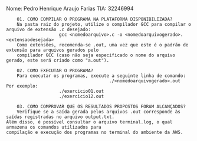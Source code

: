Nome: Pedro Henrique Araujo Farias      TIA: 32246994

        01. COMO COMPILAR O PROGRAMA NA PLATAFORMA DISPONIBILIZADA?
        Na pasta raiz do projeto, utilize o compilador GCC para compilar o arquivo de extensão .c desejado:
                        gcc <nomedoarquivo>.c -o <nomedoarquivogerado>.<extensaodesejada>
        Como extensões, recomenda-se .out, uma vez que este é o padrão de extensão para arquivos gerados pelo
        compilador GCC (caso não seja especificado o nome do arquivo gerado, este será criado como "a.out").

        02. COMO EXECUTAR O PROGRAMA?
        Para executar os programas, execute a seguinte linha de comando:
                                           ./<nomedoarquivogerado>.out
	Por exemplo:
						./exercicio01.out
						./exercicio12.out

        03. COMO COMPROVAR QUE OS RESULTADOS PROPOSTOS FORAM ALCANÇADOS?
        Verifique se a saída gerada pelos arquivos .out corresponde às saídas registradas no arquivo output.txt.
	Além disso, é possível consultar o arquivo terminal.log, o qual armazena os comandos utilizados para 
	compilação e execução dos programas no terminal do ambiente da AWS.
